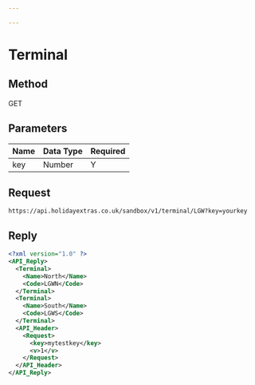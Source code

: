 ```yaml
---

---
```


# Terminal

## Method

GET






## Parameters

 | Name | Data Type | Required |
 | ---- | --------- | -------- |
 | key  | Number    | Y        |




## Request

```
https://api.holidayextras.co.uk/sandbox/v1/terminal/LGW?key=yourkey
```







## Reply

```xml
<?xml version="1.0" ?>
<API_Reply>
  <Terminal>
    <Name>North</Name>
    <Code>LGWN</Code>
  </Terminal>
  <Terminal>
    <Name>South</Name>
    <Code>LGWS</Code>
  </Terminal>
  <API_Header>
    <Request>
      <key>mytestkey</key>
      <v>1</v>
    </Request>
  </API_Header>
</API_Reply>
```
